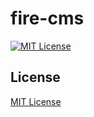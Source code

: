 # fire-cms

[![MIT License](http://img.shields.io/badge/license-MIT-blue.svg?style=flat)](https://github.com/kohx/fire-cms/blob/add-license-1/LICENSE)

## License
[MIT License](https://github.com/kohx/fire-cms/blob/add-license-1/LICENSE)
